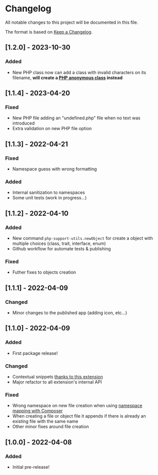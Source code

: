 # Changelog

All notable changes to this project will be documented in this file.

The format is based on [Keep a Changelog](https://keepachangelog.com/en/1.0.0/).

## [1.2.0] - 2023-10-30

### Added

- New PHP class now can add a class with invalid characters on its filename, **will create a [PHP anonymous class](https://www.php.net/manual/en/language.oop5.anonymous.php) instead**

## [1.1.4] - 2023-04-20

### Fixed

- New PHP file adding an "undefined.php" file when no text was introduced
- Extra validation on new PHP file option

## [1.1.3] - 2022-04-21

### Fixed

- Namespace guess with wrong formatting

### Added

- Internal sanitization to namespaces
- Some unit tests (work in progress...)

## [1.1.2] - 2022-04-10

### Added

- New command `php-support-utils.newObject` for create a object with multiple choices (class, trait, interface, enum)
- Github workflow for automate tests & publishing

### Fixed

- Futher fixes to objects creation

## [1.1.1] - 2022-04-09

### Changed

- Minor changes to the published app (adding icon, etc...)

## [1.1.0] - 2022-04-09

### Added

- First package release!

### Changed

- Contextual snippets [thanks to this extension](https://marketplace.visualstudio.com/items?itemName=brpaz.contextual-snips)
- Major refactor to all extension's internal API

### Fixed

- Wrong namespace on new file creation when using [namespace mapping with Composer](https://getcomposer.org/doc/04-schema.md#autoload)
- When creating a file or object file it appends if there is already an existing file with the same name
- Other minor fixes around file creation

## [1.0.0] - 2022-04-08

### Added

- Initial pre-release! 